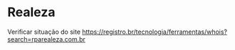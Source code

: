 # Realeza

Verificar situação do site
https://registro.br/tecnologia/ferramentas/whois?search=rparealeza.com.br

